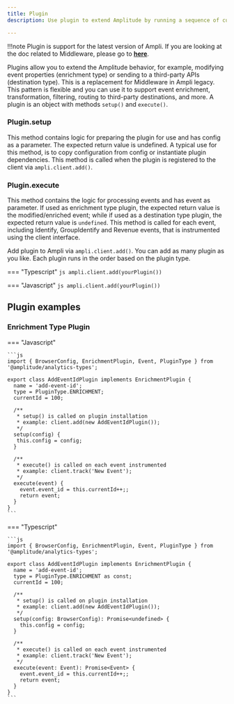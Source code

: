 ```yaml
---
title: Plugin
description: Use plugin to extend Amplitude by running a sequence of custom code on every event. This pattern is flexible and you can use it to support event enrichment, transformation, filtering, routing to third-party destinations, and more.

---
```


!!!note
    Plugin is support for the latest version of Ampli. If you are looking at the doc related to Middleware, please go to **[here](#data/ampli/middleware/)**.


Plugins allow you to extend the Amplitude behavior, for example, modifying event properties (enrichment type) or sending to a third-party APIs (destination type). This is a replacement for Middleware in Ampli legacy.
This pattern is flexible and you can use it to support event enrichment, transformation, filtering, routing to third-party destinations, and more. A plugin is an object with methods `setup()` and `execute()`.


### Plugin.setup
This method contains logic for preparing the plugin for use and has config as a parameter. The expected return value is undefined. A typical use for this method, is to copy configuration from config or instantiate plugin dependencies. This method is called when the plugin is registered to the client via `ampli.client.add()`.

### Plugin.execute
This method contains the logic for processing events and has event as parameter. If used as enrichment type plugin, the expected return value is the modified/enriched event; while if used as a destination type plugin, the expected return value is `undefined`. This method is called for each event, including Identify, GroupIdentify and Revenue events, that is instrumented using the client interface.


Add plugin to Ampli via `ampli.client.add()`. You can add as many plugin as you like. Each plugin runs in the order based on the plugin type.

=== "Typescript"
	```js
	ampli.client.add(yourPlugin())
	```

=== "Javascript"
	```js
	ampli.client.add(yourPlugin())
	```

## Plugin examples

### Enrichment Type Plugin

=== "Javascript"

    ```js
    import { BrowserConfig, EnrichmentPlugin, Event, PluginType } from '@amplitude/analytics-types';

    export class AddEventIdPlugin implements EnrichmentPlugin {
      name = 'add-event-id';
      type = PluginType.ENRICHMENT;
      currentId = 100;

      /**
       * setup() is called on plugin installation
       * example: client.add(new AddEventIdPlugin());
       */
      setup(config) {
       this.config = config;
      }

      /**
       * execute() is called on each event instrumented
       * example: client.track('New Event');
       */
      execute(event) {
        event.event_id = this.currentId++;;
        return event;
      }
    }
    ```

=== "Typescript"

    ```js
    import { BrowserConfig, EnrichmentPlugin, Event, PluginType } from '@amplitude/analytics-types';

    export class AddEventIdPlugin implements EnrichmentPlugin {
      name = 'add-event-id';
      type = PluginType.ENRICHMENT as const;
      currentId = 100;

      /**
       * setup() is called on plugin installation
       * example: client.add(new AddEventIdPlugin());
       */
      setup(config: BrowserConfig): Promise<undefined> {
        this.config = config;
      }

      /**
       * execute() is called on each event instrumented
       * example: client.track('New Event');
       */
      execute(event: Event): Promise<Event> {
        event.event_id = this.currentId++;;
        return event;
      }
    }
    ```